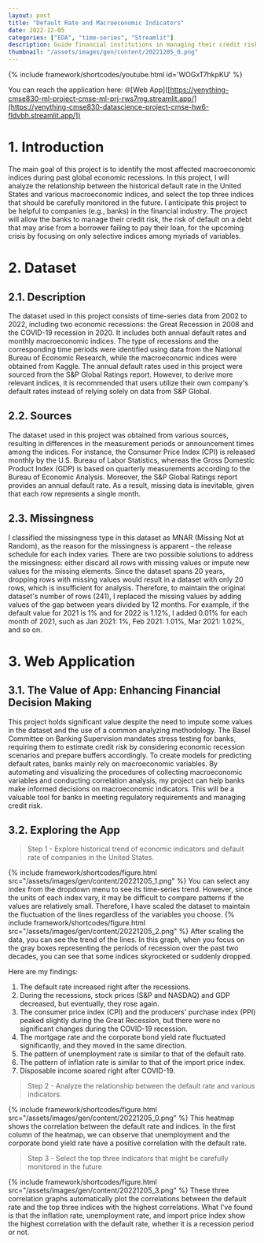 ```yaml
---
layout: post
title: "Default Rate and Macroeconomic Indicators"
date: 2022-12-05
categories: ["EDA", "time-series", "Streamlit"]
description: Guide financial institutions in managing their credit risk (the risk of default on a debt that may arise from a borrower failing to pay their loan) during future crises by focusing on select indices from among the many variables available.
thumbnail: "/assets/images/gen/content/20221205_0.png"
---
```


{% include framework/shortcodes/youtube.html id='WOGxT7hkpKU' %}

You can reach the application here: 🌐[Web App]([https://yenything-cmse830-ml-project-cmse-ml-prj-rws7mg.streamlit.app/](https://yenything-cmse830-datascience-project-cmse-hw6-fldvbh.streamlit.app/])


# 1. Introduction
The main goal of this project is to identify the most affected macroeconomic indices during past global economic recessions. In this project, I will analyze the relationship between the historical default rate in the United States and various macroeconomic indices, and select the top three indices that should be carefully monitored in the future. I anticipate this project to be helpful to companies (e.g., banks) in the financial industry. The project will allow the banks to manage their credit risk, the risk of default on a debt that may arise from a borrower failing to pay their loan, for the upcoming crisis by focusing on only selective indices among myriads of variables.  

# 2. Dataset
## 2.1. Description
The dataset used in this project consists of time-series data from 2002 to 2022, including two economic recessions: the Great Recession in 2008 and the COVID-19 recession in 2020. It includes both annual default rates and monthly macroeconomic indices. The type of recessions and the corresponding time periods were identified using data from the National Bureau of Economic Research, while the macroeconomic indices were obtained from Kaggle. The annual default rates used in this project were sourced from the S&P Global Ratings report. However, to derive more relevant indices, it is recommended that users utilize their own company's default rates instead of relying solely on data from S&P Global.

## 2.2. Sources
The dataset used in this project was obtained from various sources, resulting in differences in the measurement periods or announcement times among the indices. For instance, the Consumer Price Index (CPI) is released monthly by the U.S. Bureau of Labor Statistics, whereas the Gross Domestic Product Index (GDP) is based on quarterly measurements according to the Bureau of Economic Analysis. Moreover, the S&P Global Ratings report provides an annual default rate. As a result, missing data is inevitable, given that each row represents a single month.

## 2.3. Missingness
I classified the missingness type in this dataset as MNAR (Missing Not at Random), as the reason for the missingness is apparent - the release schedule for each index varies. There are two possible solutions to address the missingness: either discard all rows with missing values or impute new values for the missing elements. Since the dataset spans 20 years, dropping rows with missing values would result in a dataset with only 20 rows, which is insufficient for analysis. Therefore, to maintain the original dataset's number of rows (241), I replaced the missing values by adding values of the gap between years divided by 12 months. For example, if the default value for 2021 is 1% and for 2022 is 1.12%, I added 0.01% for each month of 2021, such as Jan 2021: 1%, Feb 2021: 1.01%, Mar 2021: 1.02%, and so on.

# 3. Web Application
## 3.1. The Value of App: Enhancing Financial Decision Making
This project holds significant value despite the need to impute some values in the dataset and the use of a common analyzing methodology. The Basel Committee on Banking Supervision mandates stress testing for banks, requiring them to estimate credit risk by considering economic recession scenarios and prepare buffers accordingly. To create models for predicting default rates, banks mainly rely on macroeconomic variables. By automating and visualizing the procedures of collecting macroeconomic variables and conducting correlation analysis, my project can help banks make informed decisions on macroeconomic indicators. This will be a valuable tool for banks in meeting regulatory requirements and managing credit risk.

## 3.2. Exploring the App

> Step 1 - Explore historical trend of economic indicators and default rate of companies in the United States.

{% include framework/shortcodes/figure.html src="/assets/images/gen/content/20221205_1.png" %}
You can select any index from the dropdown menu to see its time-series trend. However, since the units of each index vary, it may be difficult to compare patterns if the values are relatively small. Therefore, I have scaled the dataset to maintain the fluctuation of the lines regardless of the variables you choose.
{% include framework/shortcodes/figure.html src="/assets/images/gen/content/20221205_2.png" %}
After scaling the data, you can see the trend of the lines. In this graph, when you focus on the gray boxes representing the periods of recession over the past two decades, you can see that some indices skyrocketed or suddenly dropped.

Here are my findings:
1.	The default rate increased right after the recessions.
2.	During the recessions, stock prices (S&P and NASDAQ) and GDP decreased, but eventually, they rose again.
3.	The consumer price index (CPI) and the producers' purchase index (PPI) peaked slightly during the Great Recession, but there were no significant changes during the COVID-19 recession.
4.	The mortgage rate and the corporate bond yield rate fluctuated significantly, and they moved in the same direction.
5.	The pattern of unemployment rate is similar to that of the default rate.
6.	The pattern of inflation rate is similar to that of the import price index.
7.	Disposable income soared right after COVID-19.

> Step 2 - Analyze the relationship between the default rate and various indicators.

{% include framework/shortcodes/figure.html src="/assets/images/gen/content/20221205_0.png" %}
This heatmap shows the correlation between the default rate and indices. In the first column of the heatmap, we can observe that unemployment and the corporate bond yield rate have a positive correlation with the default rate.

> Step 3 - Select the top three indicators that might be carefully monitored in the future

{% include framework/shortcodes/figure.html src="/assets/images/gen/content/20221205_3.png" %}
These three correlation graphs automatically plot the correlations between the default rate and the top three indices with the highest correlations. What I've found is that the inflation rate, unemployment rate, and import price index show the highest correlation with the default rate, whether it is a recession period or not.

